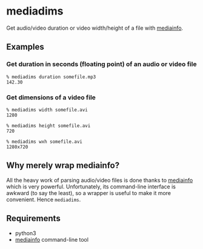 # mediadims

Get audio/video duration or video width/height of a file with [mediainfo](https://mediaarea.net/).

## Examples

### Get duration in seconds (floating point) of an audio or video file

```
% mediadims duration somefile.mp3
142.30
```

### Get dimensions of a video file

```
% mediadims width somefile.avi
1280
```

```
% mediadims height somefile.avi
720
```

```
% mediadims wxh somefile.avi
1280x720
```

## Why merely wrap mediainfo?

All the heavy work of parsing audio/video files is done thanks to [mediainfo](https://mediaarea.net/) which is very powerful.
Unfortunately, its command-line interface is awkward (to say the least), so a wrapper is useful to make it more convenient.
Hence `mediadims`.

## Requirements

- python3
- [mediainfo](https://mediaarea.net/) command-line tool
